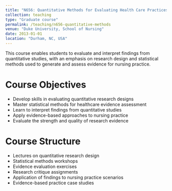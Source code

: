 ```yaml
---
title: "N656: Quantitative Methods for Evaluating Health Care Practices"
collection: teaching
type: "Graduate course"
permalink: /teaching/n656-quantitative-methods
venue: "Duke University, School of Nursing"
date: 2013-01-01
location: "Durham, NC, USA"
---
```


This course enables students to evaluate and interpret findings from quantitative studies, with an emphasis on research design and statistical methods used to generate and assess evidence for nursing practice.

Course Objectives
======
* Develop skills in evaluating quantitative research designs
* Master statistical methods for healthcare evidence assessment
* Learn to interpret findings from quantitative studies
* Apply evidence-based approaches to nursing practice
* Evaluate the strength and quality of research evidence

Course Structure
======
* Lectures on quantitative research design
* Statistical methods workshops
* Evidence evaluation exercises
* Research critique assignments
* Application of findings to nursing practice scenarios
* Evidence-based practice case studies

